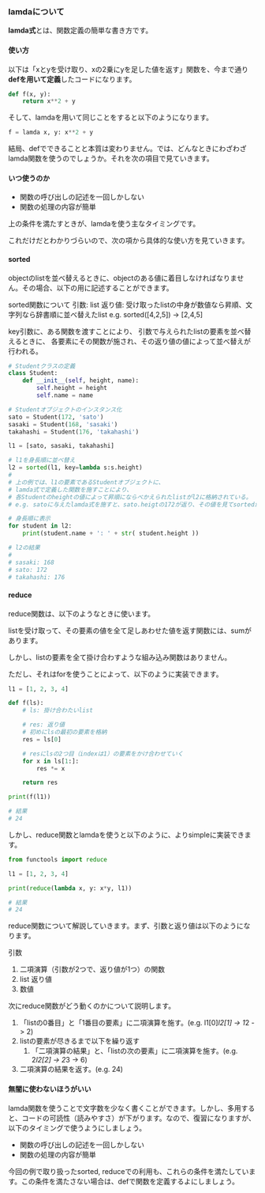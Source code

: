 ### lamdaについて
**lamda式**とは、関数定義の簡単な書き方です。

#### 使い方
以下は「xとyを受け取り、xの2乗にyを足した値を返す」関数を、今まで通り**defを用いて定義**したコードになります。
```python
def f(x, y):
    return x**2 + y
```
そして、lamdaを用いて同じことをすると以下のようになります。
```python
f = lamda x, y: x**2 + y
```
結局、defでできることと本質は変わりません。では、どんなときにわざわざlamda関数を使うのでしょうか。それを次の項目で見ていきます。

#### いつ使うのか
- 関数の呼び出しの記述を一回しかしない
- 関数の処理の内容が簡単

上の条件を満たすときが、lamdaを使う主なタイミングです。

これだけだとわかりづらいので、次の項から具体的な使い方を見ていきます。

#### sorted
objectのlistを並べ替えるときに、objectのある値に着目しなければなりません。その場合、以下の用に記述することができます。

sorted関数について
引数: list
返り値: 受け取ったlistの中身が数値なら昇順、文字列なら辞書順に並べ替えたlist
e.g. sorted([4,2,5])  -> [2,4,5]

key引数に、ある関数を渡すことにより、
引数で与えられたlistの要素を並べ替えるときに、
各要素にその関数が施され、その返り値の値によって並べ替えが行われる。


```python
# Studentクラスの定義
class Student:
    def __init__(self, height, name):
        self.height = height
        self.name = name

# Studentオブジェクトのインスタンス化
sato = Student(172, 'sato')
sasaki = Student(168, 'sasaki')
takahashi = Student(176, 'takahashi')

l1 = [sato, sasaki, takahashi]

# l1を身長順に並べ替え
l2 = sorted(l1, key=lambda s:s.height)
#
# 上の例では、l1の要素であるStudentオブジェクトに、
# lamda式で定義した関数を施すことにより、
# 各Studentのheightの値によって昇順にならべかえられたlistがl2に格納されている。
# e.g. satoに与えたlamda式を施すと、sato.heigtの172が返り、その値を見てsortedが並べ替えを行っている。

# 身長順に表示
for student in l2:
    print(student.name + ': ' + str( student.height ))

# l2の結果
#
# sasaki: 168
# sato: 172
# takahashi: 176
```

#### reduce
reduce関数は、以下のようなときに使います。

listを受け取って、その要素の値を全て足しあわせた値を返す関数には、sumがあります。

しかし、listの要素を全て掛け合わすような組み込み関数はありません。

ただし、それはforを使うことによって、以下のように実装できます。

```python
l1 = [1, 2, 3, 4]

def f(ls):
    # ls: 掛け合わたいlist

    # res: 返り値
    # 初めにlsの最初の要素を格納
    res = ls[0]

    # resにlsの2つ目（indexは1）の要素をかけ合わせていく
    for x in ls[1:]:
        res *= x

    return res

print(f(l1))

# 結果
# 24
```

しかし、reduce関数とlamdaを使うと以下のように、よりsimpleに実装できます。

```python
from functools import reduce

l1 = [1, 2, 3, 4]

print(reduce(lambda x, y: x*y, l1))

# 結果
# 24
```

reduce関数について解説していきます。まず、引数と返り値は以下のようになります。

引数
1. 二項演算（引数が2つで、返り値が1つ）の関数
2. list
返り値
1. 数値

次にreduce関数がどう動くのかについて説明します。
1. 「listの0番目」と「1番目の要素」に二項演算を施す。(e.g. l1[0]*l2[1] -> 1*2 -> 2)
2. listの要素が尽きるまで以下を繰り返す
	1. 「二項演算の結果」と、「listの次の要素」に二項演算を施す。(e.g. 2*l2[2] -> 2*3 -> 6)
3. 二項演算の結果を返す。(e.g. 24)


#### 無闇に使わないほうがいい
lamda関数を使うことで文字数を少なく書くことができます。しかし、多用すると、コードの可読性（読みやすさ）が下がります。なので、復習になりますが、以下のタイミングで使うようにしましょう。

- 関数の呼び出しの記述を一回しかしない
- 関数の処理の内容が簡単

今回の例で取り扱ったsorted, reduceでの利用も、これらの条件を満たしています。この条件を満たさない場合は、defで関数を定義するよにしましょう。

